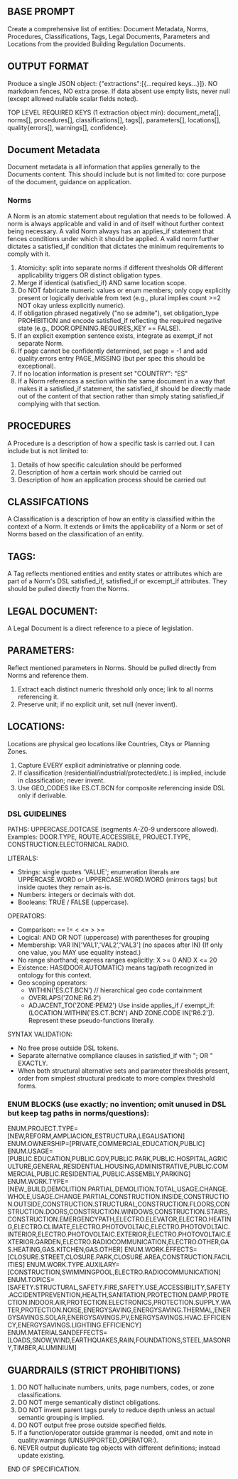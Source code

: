 ## BASE PROMPT
Create a comprehensive list of entities: Document Metadata, Norms, Procedures, Classifications, Tags, Legal Documents, Parameters and Locations from the provided Building Regulation Documents.

## OUTPUT FORMAT
Produce a single JSON object: {"extractions":[{...required keys...}]}. NO markdown fences, NO extra prose. If data absent use empty lists, never null (except allowed nullable scalar fields noted).

TOP LEVEL REQUIRED KEYS (1 extraction object min): document_meta[], norms[], procedures[], classifications[], tags[], parameters[], locations[], quality{errors[], warnings[], confidence}.

## Document Metadata
Document metadata is all information that applies generally to the Documents content. This should include but is not limited to: core purpose of the document, guidance on application.

### Norms
A Norm is an atomic statement about regulation that needs to be followed. A norm is always applicable and valid in and of itself without further context being necessary. A valid Norm always has an applies_if statement that fences conditions under which it should be applied. A valid norm further dictates a satisfied_if condition that dictates the minimum requirements to comply with it.

1. Atomicity: split into separate norms if different thresholds OR different applicability triggers OR distinct obligation types.
2. Merge if identical (satisfied_if) AND same location scope.
3. Do NOT fabricate numeric values or enum members; only copy explicitly present or logically derivable from text (e.g., plural implies count >=2 NOT okay unless explicitly numeric).
4. If obligation phrased negatively ("no se admite"), set obligation_type PROHIBITION and encode satisfied_if reflecting the required negative state (e.g., DOOR.OPENING.REQUIRES_KEY == FALSE).
5. If an explicit exemption sentence exists, integrate as exempt_if not separate Norm.
6. If page cannot be confidently determined, set page = -1 and add quality.errors entry PAGE_MISSING (but per spec this should be exceptional).
7. If no location information is present set "COUNTRY": "ES"
8. If a Norm references a section within the same document in a way that makes it a satisfied_if statement, the satisfied_if should be directly made out of the content of that section rather than simply stating satisfied_if complying with that section.

## PROCEDURES
A Procedure is a description of how a specific task is carried out. I can include but is not limited to:

1. Details of how specific calculation should be performed
2. Description of how a certain work should be carried out
3. Description of how an application process should be carried out

## CLASSIFCATIONS
A Classification is a description of how an entity is classified within the context of a Norm. It extends or limits the applicability of a Norm or set of Norms based on the classification of an entity.

## TAGS:
A Tag reflects mentioned entities and entity states or attributes which are part of a Norm's DSL satisfied_if, satisfied_if or excempt_if attributes. They should be pulled directly from the Norms.

## LEGAL DOCUMENT:
A Legal Document is a direct reference to a piece of legislation.

## PARAMETERS:
Reflect mentioned parameters in Norms. Should be pulled directly from Norms and reference them.

1. Extract each distinct numeric threshold only once; link to all norms referencing it.
2. Preserve unit; if no explicit unit, set null (never invent).

## LOCATIONS:
Locations are physical geo locations like Countries, Citys or Planning Zones.

1. Capture EVERY explicit administrative or planning code.
2. If classification (residential/industrial/protected/etc.) is implied, include in classification; never invent.
3. Use GEO_CODES like ES.CT.BCN for composite referencing inside DSL only if derivable.

### DSL GUIDELINES
PATHS: UPPERCASE.DOTCASE (segments A-Z0-9 underscore allowed). Examples: DOOR.TYPE, ROUTE.ACCESSIBLE, PROJECT.TYPE, CONSTRUCTION.ELECTORNICAL.RADIO.

LITERALS:
- Strings: single quotes 'VALUE'; enumeration literals are UPPERCASE.WORD or UPPERCASE.WORD.WORD (mirrors tags) but inside quotes they remain as-is.
- Numbers: integers or decimals with dot.
- Booleans: TRUE / FALSE (uppercase).

OPERATORS:
- Comparison: == != < <= > >=
- Logical: AND OR NOT (uppercase) with parentheses for grouping
- Membership: VAR IN['VAL1','VAL2','VAL3'] (no spaces after IN)
  (If only one value, you MAY use equality instead.)
- No range shorthand; express ranges explicitly: X >= 0 AND X <= 20
- Existence: HAS(DOOR.AUTOMATIC) means tag/path recognized in ontology for this context.
- Geo scoping operators:
  - WITHIN('ES.CT.BCN')  // hierarchical geo code containment
  - OVERLAPS('ZONE:R6.2')
  - ADJACENT_TO('ZONE:PEM2')
Use inside applies_if / exempt_if: (LOCATION.WITHIN('ES.CT.BCN') AND ZONE.CODE IN['R6.2']). Represent these pseudo-functions literally.

SYNTAX VALIDATION:
- No free prose outside DSL tokens.
- Separate alternative compliance clauses in satisfied_if with "; OR " EXACTLY.
- When both structural alternative sets and parameter thresholds present, order from simplest structural predicate to more complex threshold forms.

### ENUM BLOCKS (use exactly; no invention; omit unused in DSL but keep tag paths in norms/questions):
ENUM.PROJECT.TYPE=[NEW,REFORM,AMPLIACION_ESTRUCTURA,LEGALISATION]
ENUM.OWNERSHIP=[PRIVATE,COMMERCIAL,EDUCATION,PUBLIC]
ENUM.USAGE=[PUBLIC.EDUCATION,PUBLIC.GOV,PUBLIC.PARK,PUBLIC.HOSPITAL,AGRICULTURE,GENERAL,RESIDENTIAL.HOUSING,ADMINISTRATIVE,PUBLIC.COMMERCIAL,PUBLIC.RESIDENTIAL,PUBLIC.ASSEMBLY,PARKING]
ENUM.WORK.TYPE=[NEW_BUILD,DEMOLITION.PARTIAL,DEMOLITION.TOTAL,USAGE.CHANGE.WHOLE,USAGE.CHANGE.PARTIAL,CONSTRUCTION.INSIDE,CONSTRUCTION.OUTSIDE,CONSTRUCTION.STRUCTURAL,CONSTRUCTION.FLOORS,CONSTRUCTION.DOORS,CONSTRUCTION.WINDOWS,CONSTRUCTION.STAIRS,CONSTRUCTION.EMERGENCYPATH,ELECTRO.ELEVATOR,ELECTRO.HEATING,ELECTRO.CLIMATE,ELECTRO.PHOTOVOLTAIC,ELECTRO.PHOTOVOLTAIC.INTERIOR,ELECTRO.PHOTOVOLTAIC.EXTERIOR,ELECTRO.PHOTOVOLTAIC.EXTERIOR.GARDEN,ELECTRO.RADIOCOMMUNICATION,ELECTRO.OTHER,GAS.HEATING,GAS.KITCHEN,GAS.OTHER]
ENUM.WORK.EFFECTS=[CLOSURE.STREET,CLOSURE.PARK,CLOSURE.AREA,CONSTRUCTION.FACILITIES]
ENUM.WORK.TYPE.AUXILARY=[CONSTRUCTION,SWIMMINGPOOL,ELECTRO.RADIOCOMMUNICATION]
ENUM.TOPICS=[SAFETY.STRUCTURAL,SAFETY.FIRE,SAFETY.USE,ACCESSIBILITY,SAFETY.ACCIDENTPREVENTION,HEALTH,SANITATION,PROTECTION.DAMP,PROTECTION.INDOOR.AIR,PROTECTION.ELECTRONICS,PROTECTION.SUPPLY.WATER,PROTECTION.NOISE,ENERGYSAVING,ENERGYSAVING.THERMAL,ENERGYSAVINGS.SOLAR,ENERGYSAVINGS.PV,ENERGYSAVINGS.HVAC.EFFICIENCY,ENERGYSAVINGS.LIGHTING.EFFICIENCY]
ENUM.MATERIALSANDEFFECTS=[LOADS,SNOW,WIND,EARTHQUAKES,RAIN,FOUNDATIONS,STEEL,MASONRY,TIMBER,ALUMINIUM]

## GUARDRAILS (STRICT PROHIBITIONS)
1. DO NOT hallucinate numbers, units, page numbers, codes, or zone classifications.
2. DO NOT merge semantically distinct obligations.
3. DO NOT invent parent tags purely to reduce depth unless an actual semantic grouping is implied.
4. DO NOT output free prose outside specified fields.
5. If a function/operator outside grammar is needed, omit and note in quality.warnings (UNSUPPORTED_OPERATOR:<token>).
6. NEVER output duplicate tag objects with different definitions; instead update existing.


END OF SPECIFICATION.
